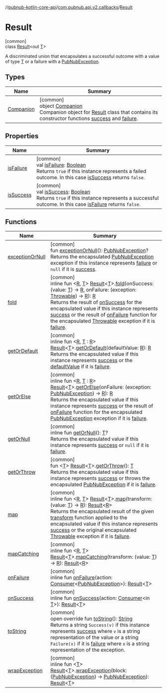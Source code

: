 //[pubnub-kotlin-core-api](../../../index.md)/[com.pubnub.api.v2.callbacks](../index.md)/[Result](index.md)

# Result

[common]\
class [Result](index.md)&lt;out [T](index.md)&gt;

A discriminated union that encapsulates a successful outcome with a value of type [T](index.md) or a failure with a [PubNubException](../../com.pubnub.api/-pub-nub-exception/index.md).

## Types

| Name | Summary |
|---|---|
| [Companion](-companion/index.md) | [common]<br>object [Companion](-companion/index.md)<br>Companion object for [Result](index.md) class that contains its constructor functions [success](-companion/success.md) and [failure](-companion/failure.md). |

## Properties

| Name | Summary |
|---|---|
| [isFailure](is-failure.md) | [common]<br>val [isFailure](is-failure.md): [Boolean](https://kotlinlang.org/api/latest/jvm/stdlib/kotlin-stdlib/kotlin/-boolean/index.html)<br>Returns `true` if this instance represents a failed outcome. In this case [isSuccess](is-success.md) returns `false`. |
| [isSuccess](is-success.md) | [common]<br>val [isSuccess](is-success.md): [Boolean](https://kotlinlang.org/api/latest/jvm/stdlib/kotlin-stdlib/kotlin/-boolean/index.html)<br>Returns `true` if this instance represents a successful outcome. In this case [isFailure](is-failure.md) returns `false`. |

## Functions

| Name | Summary |
|---|---|
| [exceptionOrNull](exception-or-null.md) | [common]<br>fun [exceptionOrNull](exception-or-null.md)(): [PubNubException](../../com.pubnub.api/-pub-nub-exception/index.md)?<br>Returns the encapsulated [PubNubException](../../com.pubnub.api/-pub-nub-exception/index.md) exception if this instance represents [failure](is-failure.md) or `null` if it is [success](is-success.md). |
| [fold](../fold.md) | [common]<br>inline fun &lt;[R](../fold.md), [T](../fold.md)&gt; [Result](index.md)&lt;[T](../fold.md)&gt;.[fold](../fold.md)(onSuccess: (value: [T](../fold.md)) -&gt; [R](../fold.md), onFailure: (exception: [Throwable](https://kotlinlang.org/api/latest/jvm/stdlib/kotlin-stdlib/kotlin/-throwable/index.html)) -&gt; [R](../fold.md)): [R](../fold.md)<br>Returns the result of [onSuccess](../fold.md) for the encapsulated value if this instance represents [success](is-success.md) or the result of [onFailure](../fold.md) function for the encapsulated [Throwable](https://kotlinlang.org/api/latest/jvm/stdlib/kotlin-stdlib/kotlin/-throwable/index.html) exception if it is [failure](is-failure.md). |
| [getOrDefault](../get-or-default.md) | [common]<br>inline fun &lt;[R](../get-or-default.md), [T](../get-or-default.md) : [R](../get-or-default.md)&gt; [Result](index.md)&lt;[T](../get-or-default.md)&gt;.[getOrDefault](../get-or-default.md)(defaultValue: [R](../get-or-default.md)): [R](../get-or-default.md)<br>Returns the encapsulated value if this instance represents [success](is-success.md) or the [defaultValue](../get-or-default.md) if it is [failure](is-failure.md). |
| [getOrElse](../get-or-else.md) | [common]<br>inline fun &lt;[R](../get-or-else.md), [T](../get-or-else.md) : [R](../get-or-else.md)&gt; [Result](index.md)&lt;[T](../get-or-else.md)&gt;.[getOrElse](../get-or-else.md)(onFailure: (exception: [PubNubException](../../com.pubnub.api/-pub-nub-exception/index.md)) -&gt; [R](../get-or-else.md)): [R](../get-or-else.md)<br>Returns the encapsulated value if this instance represents [success](is-success.md) or the result of [onFailure](../get-or-else.md) function for the encapsulated [PubNubException](../../com.pubnub.api/-pub-nub-exception/index.md) exception if it is [failure](is-failure.md). |
| [getOrNull](get-or-null.md) | [common]<br>inline fun [getOrNull](get-or-null.md)(): [T](index.md)?<br>Returns the encapsulated value if this instance represents [success](is-success.md) or `null` if it is [failure](is-failure.md). |
| [getOrThrow](../get-or-throw.md) | [common]<br>fun &lt;[T](../get-or-throw.md)&gt; [Result](index.md)&lt;[T](../get-or-throw.md)&gt;.[getOrThrow](../get-or-throw.md)(): [T](../get-or-throw.md)<br>Returns the encapsulated value if this instance represents [success](is-success.md) or throws the encapsulated [PubNubException](../../com.pubnub.api/-pub-nub-exception/index.md) if it is [failure](is-failure.md). |
| [map](../map.md) | [common]<br>inline fun &lt;[R](../map.md), [T](../map.md)&gt; [Result](index.md)&lt;[T](../map.md)&gt;.[map](../map.md)(transform: (value: [T](../map.md)) -&gt; [R](../map.md)): [Result](index.md)&lt;[R](../map.md)&gt;<br>Returns the encapsulated result of the given [transform](../map.md) function applied to the encapsulated value if this instance represents [success](is-success.md) or the original encapsulated [Throwable](https://kotlinlang.org/api/latest/jvm/stdlib/kotlin-stdlib/kotlin/-throwable/index.html) exception if it is [failure](is-failure.md). |
| [mapCatching](../map-catching.md) | [common]<br>inline fun &lt;[R](../map-catching.md), [T](../map-catching.md)&gt; [Result](index.md)&lt;[T](../map-catching.md)&gt;.[mapCatching](../map-catching.md)(transform: (value: [T](../map-catching.md)) -&gt; [R](../map-catching.md)): [Result](index.md)&lt;[R](../map-catching.md)&gt; |
| [onFailure](on-failure.md) | [common]<br>inline fun [onFailure](on-failure.md)(action: [Consumer](../-consumer/index.md)&lt;[PubNubException](../../com.pubnub.api/-pub-nub-exception/index.md)&gt;): [Result](index.md)&lt;[T](index.md)&gt; |
| [onSuccess](on-success.md) | [common]<br>inline fun [onSuccess](on-success.md)(action: [Consumer](../-consumer/index.md)&lt;in [T](index.md)&gt;): [Result](index.md)&lt;[T](index.md)&gt; |
| [toString](to-string.md) | [common]<br>open override fun [toString](to-string.md)(): [String](https://kotlinlang.org/api/latest/jvm/stdlib/kotlin-stdlib/kotlin/-string/index.html)<br>Returns a string `Success(v)` if this instance represents [success](is-success.md) where `v` is a string representation of the value or a string `Failure(x)` if it is [failure](is-failure.md) where `x` is a string representation of the exception. |
| [wrapException](../wrap-exception.md) | [common]<br>inline fun &lt;[T](../wrap-exception.md)&gt; [Result](index.md)&lt;[T](../wrap-exception.md)&gt;.[wrapException](../wrap-exception.md)(block: ([PubNubException](../../com.pubnub.api/-pub-nub-exception/index.md)) -&gt; [PubNubException](../../com.pubnub.api/-pub-nub-exception/index.md)): [Result](index.md)&lt;[T](../wrap-exception.md)&gt; |

